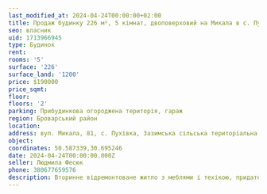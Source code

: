 ```yaml
---
last_modified_at: 2024-04-24T00:00:00+02:00
title: Продаж будинку 226 м², 5 кімнат, двоповерховий на Микала в с. Пухівка
seo: власник
uid: 1713966945
type: Будинок
rent:
rooms: '5'
surface: '226'
surface_land: '1200'
price: $190000
price_sqmt:
floor:
floors: '2'
parking: Прибудинкова огороджена територія, гараж
region: Броварський район
location:
address: вул. Микала, 81, с. Пухівка, Зазимська сільська територіальна громада
object:
coordinates: 50.587339,30.695246
date: 2024-04-24T00:00:00.000Z
seller: Людмила Фесюк
phone: 380677659576
description: Вторинне відремонтоване житло з меблями і техікою, придатне і готова для проживання
---
```

